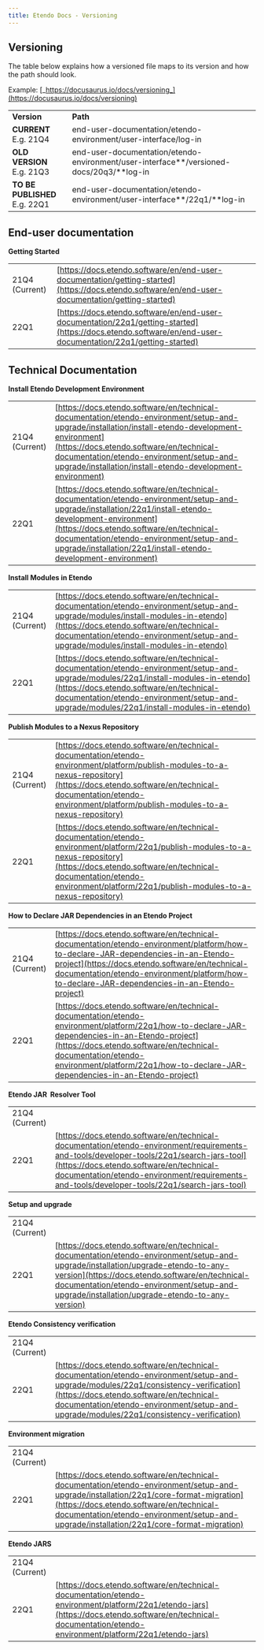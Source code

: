 ```yaml
---
title: Etendo Docs - Versioning
---
```

## Versioning

The table below explains how a versioned file maps to its version and how the path should look.

Example: [_https://docusaurus.io/docs/versioning_](https://docusaurus.io/docs/versioning)

|     |     |
| --- | --- |
| **Version** | **Path** |
| **CURRENT**  <br>E.g. 21Q4 | end-user-documentation/etendo-environment/user-interface/log-in |
| **OLD VERSION**  <br>E.g. 21Q3 | end-user-documentation/etendo-environment/user-interface**/versioned-docs/20q3/**log-in |
| **TO BE PUBLISHED**  <br>E.g. 22Q1 | end-user-documentation/etendo-environment/user-interface**/22q1/**log-in |

## End-user documentation

**Getting Started**

|     |     |
| --- | --- |
| 21Q4 (Current) | [https://docs.etendo.software/en/end-user-documentation/getting-started](https://docs.etendo.software/en/end-user-documentation/getting-started) |
| 22Q1 | [https://docs.etendo.software/en/end-user-documentation/22q1/getting-started](https://docs.etendo.software/en/end-user-documentation/22q1/getting-started) |

## Technical Documentation

**Install Etendo Development Environment**

|     |     |
| --- | --- |
| 21Q4 (Current) | [https://docs.etendo.software/en/technical-documentation/etendo-environment/setup-and-upgrade/installation/install-etendo-development-environment](https://docs.etendo.software/en/technical-documentation/etendo-environment/setup-and-upgrade/installation/install-etendo-development-environment) |
| 22Q1 | [https://docs.etendo.software/en/technical-documentation/etendo-environment/setup-and-upgrade/installation/22q1/install-etendo-development-environment](https://docs.etendo.software/en/technical-documentation/etendo-environment/setup-and-upgrade/installation/22q1/install-etendo-development-environment) |

**Install Modules in Etendo**

|     |     |
| --- | --- |
| 21Q4 (Current) | [https://docs.etendo.software/en/technical-documentation/etendo-environment/setup-and-upgrade/modules/install-modules-in-etendo](https://docs.etendo.software/en/technical-documentation/etendo-environment/setup-and-upgrade/modules/install-modules-in-etendo) |
| 22Q1 | [https://docs.etendo.software/en/technical-documentation/etendo-environment/setup-and-upgrade/modules/22q1/install-modules-in-etendo](https://docs.etendo.software/en/technical-documentation/etendo-environment/setup-and-upgrade/modules/22q1/install-modules-in-etendo) |

**Publish Modules to a Nexus Repository**

|     |     |
| --- | --- |
| 21Q4 (Current) | [https://docs.etendo.software/en/technical-documentation/etendo-environment/platform/publish-modules-to-a-nexus-repository](https://docs.etendo.software/en/technical-documentation/etendo-environment/platform/publish-modules-to-a-nexus-repository) |
| 22Q1 | [https://docs.etendo.software/en/technical-documentation/etendo-environment/platform/22q1/publish-modules-to-a-nexus-repository](https://docs.etendo.software/en/technical-documentation/etendo-environment/platform/22q1/publish-modules-to-a-nexus-repository) |

**How to Declare JAR Dependencies in an Etendo Project**

|     |     |
| --- | --- |
| 21Q4 (Current) | [https://docs.etendo.software/en/technical-documentation/etendo-environment/platform/how-to-declare-JAR-dependencies-in-an-Etendo-project](https://docs.etendo.software/en/technical-documentation/etendo-environment/platform/how-to-declare-JAR-dependencies-in-an-Etendo-project) |
| 22Q1 | [https://docs.etendo.software/en/technical-documentation/etendo-environment/platform/22q1/how-to-declare-JAR-dependencies-in-an-Etendo-project](https://docs.etendo.software/en/technical-documentation/etendo-environment/platform/22q1/how-to-declare-JAR-dependencies-in-an-Etendo-project) |

**Etendo JAR  Resolver Tool**

|     |     |
| --- | --- |
| 21Q4 (Current) |     |
| 22Q1 | [https://docs.etendo.software/en/technical-documentation/etendo-environment/requirements-and-tools/developer-tools/22q1/search-jars-tool](https://docs.etendo.software/en/technical-documentation/etendo-environment/requirements-and-tools/developer-tools/22q1/search-jars-tool) |

**Setup and upgrade**

|     |     |
| --- | --- |
| 21Q4 (Current) |     |
| 22Q1 | [https://docs.etendo.software/en/technical-documentation/etendo-environment/setup-and-upgrade/installation/upgrade-etendo-to-any-version](https://docs.etendo.software/en/technical-documentation/etendo-environment/setup-and-upgrade/installation/upgrade-etendo-to-any-version) |

**Etendo Consistency verification**

|     |     |
| --- | --- |
| 21Q4 (Current) |     |
| 22Q1 | [https://docs.etendo.software/en/technical-documentation/etendo-environment/setup-and-upgrade/modules/22q1/consistency-verification](https://docs.etendo.software/en/technical-documentation/etendo-environment/setup-and-upgrade/modules/22q1/consistency-verification) |

**Environment migration**

|     |     |
| --- | --- |
| 21Q4 (Current) |     |
| 22Q1 | [https://docs.etendo.software/en/technical-documentation/etendo-environment/setup-and-upgrade/installation/22q1/core-format-migration](https://docs.etendo.software/en/technical-documentation/etendo-environment/setup-and-upgrade/installation/22q1/core-format-migration) |
**Etendo JARS**

|     |     |
| --- | --- |
| 21Q4 (Current) |     |
| 22Q1 | [https://docs.etendo.software/en/technical-documentation/etendo-environment/platform/22q1/etendo-jars](https://docs.etendo.software/en/technical-documentation/etendo-environment/platform/22q1/etendo-jars) |